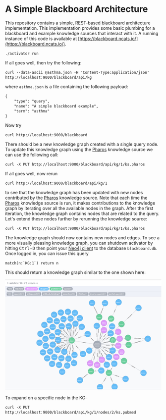 A Simple Blackboard Architecture
================================

This repository contains a simple, REST-based blackboard architecture
implementation. This implementation provides some basic plumbing for a
blackboard and example knowledge sources that interact with it. A running
instance of this code is available at [https://blackboard.ncats.io/](https://blackboard.ncats.io/).

```
./activator run
```

If all goes well, then try the following:

```
curl --data-ascii @asthma.json -H 'Content-Type:application/json' http://localhost:9000/blackboard/api/kg
```

where ```asthma.json``` is a file containing the following payload:

```
{
    "type": "query",
    "name": "A simple blackboard example",
    "term": "asthma"
}
```

Now try

```
curl http://localhost:9000/blackboard
```

There should be a new knowledge graph created with a single query node. To
update this knowledge graph using the [Pharos](https://pharos.nih.gov)
knowledge source we can use the following call:

```
curl -X PUT http://localhost:9000/blackboard/api/kg/1/ks.pharos
```

If all goes well, now rerun

```
curl http://localhost:9000/blackboard/api/kg/1
```

to see that the knowledge graph has been updated with new nodes contributed by
the [Pharos](https://pharos.nih.gov) knowledge source. Note that each
time the [Pharos](https://pharos.nih.gov) knowledge source is run, it makes
contributions to the knowledge graph by iterating over all the available
nodes in the graph. After the first iteration, the knowledge graph contains
nodes that are related to the query. Let's extend these nodes further
by rerunning the knowledge source:

```
curl -X PUT http://localhost:9000/blackboard/api/kg/1/ks.pharos
```

The knowledge graph should now contains new nodes and edges. To see a
more visually pleasing knowledge graph, you can shutdown
activator by hitting <kbd>Ctrl</kbd>+<kbd>D</kbd> then point your
[Neo4j client](https://neo4j.com/download/community-edition/) to the
database `blackboard.db`. Once logged in, you can issue this query

```
match(n:`KG:1`) return n
```

This should return a knowledge graph similar to the one shown here:

![Asthma Knowledge Graph](asthma1.png)

To expand on a specific node in the KG:

```
curl -X PUT http://localhost:9000/blackboard/api/kg/1/nodes/2/ks.pubmed
```

